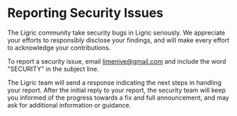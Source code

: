 # Reporting Security Issues

The Ligric community take security bugs in Ligric seriously. We appreciate your efforts to responsibly disclose your findings, and will make every effort to acknowledge your contributions.

To report a security issue, email [limeniye@gmail.com](mailto:limeniye@gmail.com) and include the word "SECURITY" in the subject line.

The Ligric team will send a response indicating the next steps in handling your report. After the initial reply to your report, the security team will keep you informed of the progress towards a fix and full announcement, and may ask for additional information or guidance.